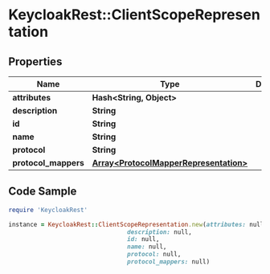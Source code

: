# KeycloakRest::ClientScopeRepresentation

## Properties

Name | Type | Description | Notes
------------ | ------------- | ------------- | -------------
**attributes** | **Hash&lt;String, Object&gt;** |  | [optional] 
**description** | **String** |  | [optional] 
**id** | **String** |  | [optional] 
**name** | **String** |  | [optional] 
**protocol** | **String** |  | [optional] 
**protocol_mappers** | [**Array&lt;ProtocolMapperRepresentation&gt;**](ProtocolMapperRepresentation.md) |  | [optional] 

## Code Sample

```ruby
require 'KeycloakRest'

instance = KeycloakRest::ClientScopeRepresentation.new(attributes: null,
                                 description: null,
                                 id: null,
                                 name: null,
                                 protocol: null,
                                 protocol_mappers: null)
```


